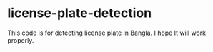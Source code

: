 # license-plate-detection
This code is for detecting license plate in Bangla. I hope It will work properly.
